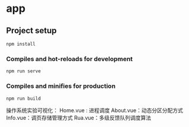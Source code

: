 # app

## Project setup
```
npm install
```

### Compiles and hot-reloads for development
```
npm run serve
```

### Compiles and minifies for production
```
npm run build
```
操作系统实验可视化：
Home.vue : 进程调度
About.vue：动态分区分配方式
Info.vue：调页存储管理方式
Rua.vue：多级反馈队列调度算法
